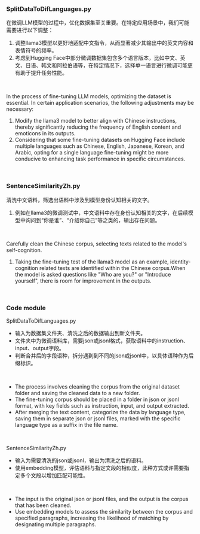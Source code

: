 ### SplitDataToDifLanguages.py
在微调LLM模型的过程中，优化数据集至关重要。在特定应用场景中，我们可能需要进行以下调整：</br>
1. 调整llama3模型以更好地适配中文指令，从而显著减少其输出中的英文内容和表情符号的频率。
2. 考虑到Hugging Face中部分微调数据集包含多个语言版本，比如中文、英文、日语、韩文和阿拉伯语等，在特定情况下，选择单一语言进行微调可能更有助于提升任务性能。
</br>

In the process of fine-tuning LLM models, optimizing the dataset is essential. In certain application scenarios, the following adjustments may be necessary:
1. Modify the llama3 model to better align with Chinese instructions, thereby significantly reducing the frequency of English content and emoticons in its outputs.
2. Considering that some fine-tuning datasets on Hugging Face include multiple languages such as Chinese, English, Japanese, Korean, and Arabic, opting for a single language fine-tuning might be more conducive to enhancing task performance in specific circumstances.
</br>

### SentenceSimilarityZh.py
清洗中文语料，筛选出语料中涉及到模型身份认知相关的文字。</br>
1. 例如在llama3的微调测试中，中文语料中存在身份认知相关的文字，在后续模型中询问到“你是谁”、“介绍你自己”等之类的，输出存在问题。
</br>

Carefully clean the Chinese corpus, selecting texts related to the model's self-cognition.</br>
1. Taking the fine-tuning test of the llama3 model as an example, identity-cognition related texts are identified within the Chinese corpus.When the model is asked questions like "Who are you?" or "Introduce yourself", there is room for improvement in the outputs.
</br>

### Code module
SplitDataToDifLanguages.py</br>
- 输入为数据集文件夹、清洗之后的数据输出到新文件夹。
- 文件夹中为微调语料库，需要json或jsonl格式，获取语料中的instruction、input、output字段。
- 判断合并后的字段语种，拆分遇到到不同的json或jsonl中，以具体语种作为后缀标识。
</br>

- The process involves cleaning the corpus from the original dataset folder and saving the cleaned data to a new folder.
- The fine-tuning corpus should be placed in a folder in json or jsonl format, with key fields such as instruction, input, and output extracted.
- After merging the text content, categorize the data by language type, saving them in separate json or jsonl files, marked with the specific language type as a suffix in the file name.
</br>

SentenceSimilarityZh.py</br>
- 输入为需要清洗的json或jsonl，输出为清洗之后的语料。
- 使用embedding模型，评估语料与指定文段的相似度，此种方式或许需要指定多个文段以增加匹配可能性。
</br>

- The input is the original json or jsonl files, and the output is the corpus that has been cleaned.
- Use embedding models to assess the similarity between the corpus and specified paragraphs, increasing the likelihood of matching by designating multiple paragraphs.





